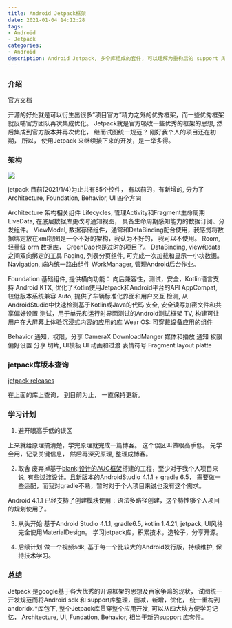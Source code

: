 ```yaml
---
title: Android Jetpack框架
date: 2021-01-04 14:12:28
tags:
- Android
- Jetpack
categories:
- Android
description: Android Jetpack, 多个库组成的套件, 可以理解为重构后的 support 库
---
```


### 介绍

[官方文档](https://developer.android.com/jetpack?hl=zh-cn)

开源的好处就是可以衍生出很多“项目官方”精力之外的优秀框架，而一些优秀框架就反哺官方团队再次集成优化。 Jetpack就是官方吸收一些优秀的框架的思想, 然后集成到官方版本并再次优化， 继而试图统一规范？ 
刚好我个人的项目还在初期， 所以， 使用Jetpack 来继续接下来的开发，是一举多得。

### 架构

![](https://upload-images.jianshu.io/upload_images/8718569-0eba2b011f653e1c.png?imageMogr2/auto-orient/strip|imageView2/2/w/1200/format/webp)

jetpack 目前(2021/1/4)为止共有85个控件， 有以前的，有新增的, 分为了Architecture, Foundation, Behavior, UI 四个方向

Architecture
	架构相关组件
	Lifecycles, 管理Activity和Fragment生命周期
	LiveData, 在底层数据库更改时通知视图， 具备生命周期感知能力的数据订阅、分发组件。
	ViewModel, 数据存储组件，通常和DataBinding配合使用，我感觉将数据绑定放在xml视图是一个不好的架构，我认为不好的， 我可以不使用。
	Room, 轻量级 orm 数据库， GreenDao也是过时的项目了。
	DataBinding, view和data之间双向绑定的工具
	Paging, 列表分页组件, 可完成一次加载和显示一小块数据。
	Navigation, 端内统一路由组件
	WorkManager, 管理Android后台作业。

Foundation
	基础组件, 提供横向功能： 向后兼容性，测试，安全，Kotlin语言支持
	Android KTX, 优化了Kotlin使用Jetpack和Android平台的API
	AppCompat, 较低版本系统兼容
	Auto, 提供了车辆标准化界面和用户交互
	检测, 从AndroidStudio中快速检测基于Kotlin或Java的代码
	安全, 安全读写加密文件和共享偏好设置
	测试，用于单元和运行时界面测试的Android测试框架
	TV, 构建可让用户在大屏幕上体验沉浸式内容的应用的库
	Wear OS: 可穿戴设备应用的组件


Behavior
	通知，权限，分享
	CameraX
	DownloadManger
	媒体和播放
	通知
	权限
	偏好设置
	分享
	切片, UI模板
UI
	动画和过渡
	表情符号
	Fragment
	layout
	platte

### jetpack库版本查询

[jetpack releases](https://developer.android.com/jetpack/androidx/releases)

在上面的库上查询， 到目前为止， 一直保持更新。

### 学习计划

1. 避开眼高手低的误区

上来就给原理搞清楚，学完原理就完成一篇博客。 这个误区叫做眼高手低。
先学会用，记录关键信息， 然后再深究原理, 整理成博客。

2. 取舍
废弃掉基于[blankj设计的AUC框架](https://github.com/Blankj/AndroidUtilCode)搭建的工程，至少对于我个人项目来说, 有些过渡设计。且新版本的AndroidStudio 4.1.1 + gradle 6.5， 需要做一些适配，而我对gradle不熟，暂时对于个人项目来说也没有这个需求。 

Android 4.1.1 已经支持了创建模块使用 `:` 语法多路径创建，这个特性够个人项目的规划使用了。

3. 从头开始
基于Android Studio 4.1.1, gradle6.5, kotlin 1.4.21, jetpack, UI风格完全使用MaterialDesign。
学习jetpack库，积累技术，造轮子，分享开源。

4. 后续计划
做一个视频sdk, 基于每一个比较大的Android发行版，持续维护, 保持技术学习。

### 总结

Jetpack 是google基于各大优秀的开源框架的思想及百家争鸣的现状， 试图统一开发规范而将Android sdk 和 support库整理，删减，新增，优化， 统一重构到andoridx.*库包下, 
整个Jetpack库贯穿整个应用开发, 可以从四大块方便学习记忆， Architecture, UI, Fundation, Behavior, 相当于新的support 库套件。

